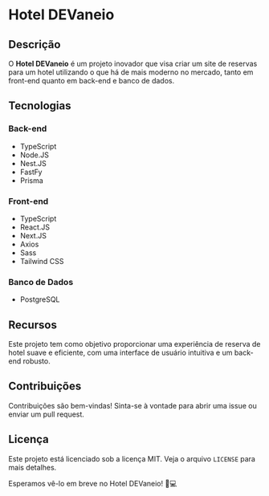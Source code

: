 # Hotel DEVaneio

## Descrição

O **Hotel DEVaneio** é um projeto inovador que visa criar um site de reservas para um hotel utilizando o que há de mais moderno no mercado, tanto em front-end quanto em back-end e banco de dados.

## Tecnologias

### Back-end
- TypeScript
- Node.JS
- Nest.JS
- FastFy
- Prisma

### Front-end
- TypeScript
- React.JS
- Next.JS
- Axios
- Sass
- Tailwind CSS

### Banco de Dados
- PostgreSQL

## Recursos

Este projeto tem como objetivo proporcionar uma experiência de reserva de hotel suave e eficiente, com uma interface de usuário intuitiva e um back-end robusto.

## Contribuições

Contribuições são bem-vindas! Sinta-se à vontade para abrir uma issue ou enviar um pull request.

## Licença

Este projeto está licenciado sob a licença MIT. Veja o arquivo `LICENSE` para mais detalhes.

Esperamos vê-lo em breve no Hotel DEVaneio! 🏨💻
